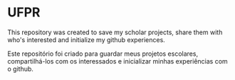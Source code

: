 # UFPR

This repository was created to save my scholar projects, share them with who's interested and initialize my github experiences.

Este repositório foi criado para guardar meus projetos escolares, compartilhá-los com os interessados e inicializar minhas experiências com o github.
